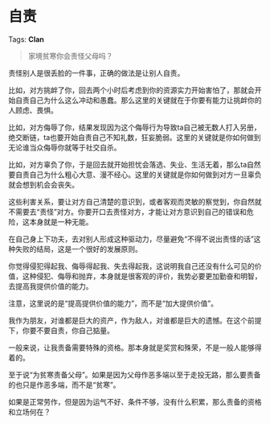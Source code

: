 # 自责

Tags: **Clan**

> 家境贫寒你会责怪父母吗？



责怪别人是很丢脸的一件事，正确的做法是让别人自责。

比如，对方挑衅了你，回去两个小时后考虑到你的资源实力开始害怕了，那就会开始自责自己为什么这么冲动和愚蠢。那么这里的关键就在于你要有能力让挑衅你的人顾虑、畏惧。

比如，对方侮辱了你，结果发现因为这个侮辱行为导致ta自己被无数人打入另册，绝交断链，ta也要开始自责自己不知礼数，狂妄脆弱。这里的关键就是你如何做到无论谁当众侮辱你就等于社交自杀。

比如，对方辜负了你，于是回去就开始担忧会落选、失业、生活无着，那么ta自然要自责自己为什么粗心大意、漫不经心。这里的关键就是你如何做到对方一旦辜负就会想到机会会丧失。

这些利害关系，要让对方自己清楚的意识到，或者客观而灵敏的察觉到，你自然就不需要去“责怪”对方。你要开口去责怪对方，才能让对方意识到自己的错误和危险，这本身就是一种无能。

在自己身上下功夫，去对别人形成这种驱动力，尽量避免“不得不说出责怪的话”这种失败的结局，这是一个很好的发展原则。

你觉得侵犯得起我、侮辱得起我、失去得起我，这说明我自己还没有什么可见的价值，这种侵犯、侮辱和抛弃，本身就是很客观的评价，我势必要更加勤奋和明智，去提高我提供价值的能力。

注意，这里说的是“提高提供价值的能力”，而不是“加大提供价值”。

我作为朋友，对谁都是巨大的资产，作为敌人，对谁都是巨大的遗憾。在这个前提下，你要不要自责，你自己掂量。

一般来说，让我责备需要特殊的资格。那本身就是奖赏和殊荣，不是一般人能够得着的。

至于说“为贫寒责备父母”。如果是因为父母作恶多端以至于走投无路，那么要责备的也只是作恶多端，而不是“贫寒”。

如果是正常劳作，但是因为运气不好、条件不够，没有什么积累，那么责备的资格和立场何在？




